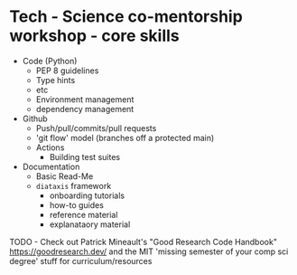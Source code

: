 # Tech - Science co-mentorship workshop - core skills

- Code (Python)
    - PEP 8 guidelines
    - Type hints
    - etc
    - Environment management
    - dependency management
- Github
    - Push/pull/commits/pull requests
    - 'git flow' model (branches off a protected main)
    - Actions
        - Building test suites
- Documentation
    - Basic Read-Me
    - `diataxis` framework
        - onboarding tutorials
        - how-to guides
        - reference material
        - explanataory material 


TODO - Check out Patrick Mineault's "Good Research Code Handbook" https://goodresearch.dev/ and the MIT 'missing semester of your comp sci degree' stuff for curriculum/resources
